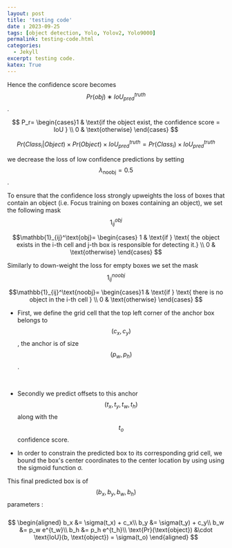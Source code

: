 ```yaml
---
layout: post
title: 'testing code'
date : 2023-09-25
tags: [object detection, Yolo, Yolov2, Yolo9000]
permalink: testing-code.html
categories: 
  - Jekyll
excerpt: testing code.
katex: True
---
```


Hence the confidence score becomes $$Pr(obj) ∗ IoU^{ truth}_{ pred}$$.

 
$$
 P_r= \begin{cases}1
 & \text{if the object exist, the confidence score = IoU }  \\
 0 & \text{otherwise}  
\end{cases}
$$




$$ Pr(Class_i |Object) \times Pr(Object) \times IoU^{ truth}_{ pred} = Pr(Class_i ) \times IoU^{ truth}_{ pred} $$


we decrease the loss of low confidence predictions by setting $$\lambda_\text{noobj} = 0.5$$.

To ensure that the confidence loss strongly upweights the loss of boxes that contain an object (i.e. Focus training on boxes containing an object), we set the following mask $$1^{ obj}_{ij}$$

$$\mathbb{1}_{ij}^\text{obj}= \begin{cases} 1 & \text{if } \text{ the object exists in the i-th cell and j-th box is responsible for detecting it.} \\ 0 & \text{otherwise} \end{cases} $$

Similarly to down-weight the loss for empty boxes we set the mask $$1^{noobj}_{ij}$$

$$\mathbb{1}_{ij}^\text{noobj}= \begin{cases}1 & \text{if } \text{ there is no object in the i-th cell } \\  0 & \text{otherwise} \end{cases} $$



* First, we define the grid cell that the top left corner of the anchor box belongs to $$(c_x, c_y)$$, the anchor is of size $$(p_w, p_h)$$.

    <br /> 
* Secondly we predict offsets to this anchor $$(t_x, t_y, t_w, t_h)$$ along with the $$t_o$$ confidence score.
    <br /> 
    
* In order to constrain the predicted box to its corresponding grid cell, we bound the box's center coordinates to the center location by using using the sigmoid function σ.
    
This final predicted box is of $$(b_x, b_y, b_w, b_h)$$ parameters :
<br /> 
<br /> 
$$
\begin{aligned} b_x &= \sigma(t_x) + c_x\\
    b_y &= \sigma(t_y) + c_y\\ b_w &= p_w e^{t_w}\\
    b_h &= p_h e^{t_h}\\
    \text{Pr}(\text{object}) &\cdot \text{IoU}(b, \text{object}) = \sigma(t_o) \end{aligned}
$$
